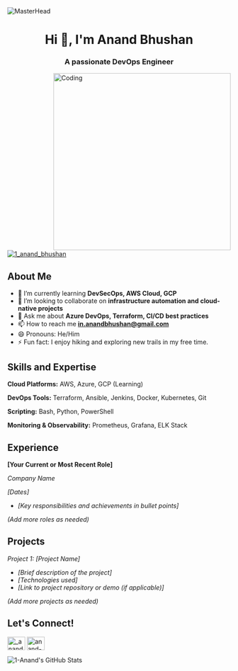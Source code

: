 <img src="https://camo.githubusercontent.com/0c6818b1073ad719c0675d1a94f908e1f01715f0c962669cf487691642daa1cb/68747470733a2f2f6d69722d73332d63646e2d63662e626568616e63652e6e65742f70726f6a6563745f6d6f64756c65732f66732f35346236633036383039373539392e356235306263613437366239622e676966" alt="MasterHead" data-canonical-src="https://mir-s3-cdn-cf.behance.net/project_modules/fs/54b6c068097599.5b50bca476b9b.gif" style="max-width: 100%; display: inline-block;" data-target="animated-image.originalImage">

<h1 align="center">Hi 👋, I'm Anand Bhushan</h1>
<h3 align="center">A passionate DevOps Engineer</h3>

<img align="right" width=400 alt="Coding" src="https://camo.githubusercontent.com/7de37139d0b4c1ce40865e799b446c0e963a3dd8fb68d239707237c40604fa3d/68747470733a2f2f63646e2e6472696262626c652e636f6d2f75736572732f3733303730332f73637265656e73686f74732f363538313234332f6176656e746f2e676966" data-canonical-src="https://cdn.dribbble.com/users/730703/screenshots/6581243/avento.gif" style="max-width: 100%; display: inline-block;" data-target="animated-image.originalImage">

<p align="left"> <a href="https://twitter.com/_anand_bhushan" target="blank"><img src="https://img.shields.io/twitter/follow/1_anand_bhushan?logo=twitter&style=for-the-badge" alt="1_anand_bhushan" /></a> </p>


## About Me

- 🔭 I’m currently learning **DevSecOps, AWS Cloud, GCP**
- 🌱 I’m looking to collaborate on **infrastructure automation and cloud-native projects**
- 💬 Ask me about **Azure DevOps, Terraform, CI/CD best practices**
- 📫 How to reach me **in.anandbhushan@gmail.com**
- 😄 Pronouns: He/Him
- ⚡ Fun fact: I enjoy hiking and exploring new trails in my free time.

## Skills and Expertise

**Cloud Platforms:** AWS, Azure, GCP (Learning)

**DevOps Tools:** Terraform, Ansible, Jenkins, Docker, Kubernetes, Git

**Scripting:** Bash, Python, PowerShell

**Monitoring & Observability:** Prometheus, Grafana, ELK Stack

## Experience

**[Your Current or Most Recent Role]**

*Company Name*

*[Dates]*

- *[Key responsibilities and achievements in bullet points]*

*(Add more roles as needed)*

## Projects

*Project 1: [Project Name]*

- *[Brief description of the project]*
- *[Technologies used]*
- *[Link to project repository or demo (if applicable)]*

*(Add more projects as needed)*

## Let's Connect!

<a href="https://twitter.com/1_anand_bhushan" target="blank"><img align="center" src="https://raw.githubusercontent.com/rahuldkjain/github-profile-readme-generator/master/src/images/icons/Social/twitter.svg" alt="_anand_bhushan" height="30" width="40" /></a>
<a href="https://linkedin.com/in/1-Anand" target="blank"><img align="center" src="https://raw.githubusercontent.com/rahuldkjain/github-profile-readme-generator/master/src/images/icons/Social/linked-in-alt.svg" alt="anand-bhushan-477871ba" height="30" width="40" /></a>

<img align="center" src="https://github-readme-stats.vercel.app/api?username=1-Anand&show_icons=true&locale=en" alt="1-Anand's GitHub Stats" style="max-width: 100%;">

